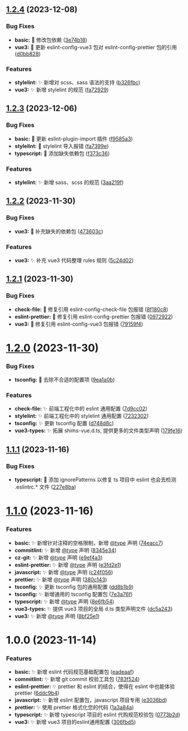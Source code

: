 ## [1.2.4](https://github.com/denaro-org/frontend-engineering-config/compare/v1.2.3...v1.2.4) (2023-12-08)

### Bug Fixes

- **basic:** :bug: 修改包依赖 ([3e74b18](https://github.com/denaro-org/frontend-engineering-config/commit/3e74b18bb7f5556a9074e00ae3cc03b1cc6e302a))
- **vue3:** :bug: 更新 eslint-config-vue3 包对 eslint-config-prettier 包的引用 ([d0bb828](https://github.com/denaro-org/frontend-engineering-config/commit/d0bb8283fd350ec8d1a113404c8e585f4663114d))

### Features

- **stylelint:** :sparkles: 新增对 scss、sass 语法的支持 ([b326fbc](https://github.com/denaro-org/frontend-engineering-config/commit/b326fbcd4b7aa95a085e74880278dc81d3ba94b9))
- **vue3:** :sparkles: 新增 stylelint 的规范 ([fa72929](https://github.com/denaro-org/frontend-engineering-config/commit/fa72929a40a6c87ca8d1dc199ce8bae888100472))

## [1.2.3](https://github.com/denaro-org/frontend-engineering-config/compare/v1.2.2...v1.2.3) (2023-12-06)

### Bug Fixes

- **basic:** :bug: 更新 eslint-plugin-import 插件 ([f9585a3](https://github.com/denaro-org/frontend-engineering-config/commit/f9585a38f43171e9db61aac1b5b7981b9068ec68))
- **stylelint:** :bug: stylelint 导入报错 ([fa7399e](https://github.com/denaro-org/frontend-engineering-config/commit/fa7399efe867435c929ec569f282f95eb94465ea))
- **typescript:** :bug: 添加缺失依赖包 ([f373c36](https://github.com/denaro-org/frontend-engineering-config/commit/f373c36da119c8e0cc37fa68fd2391e74d25ef35))

### Features

- **stylelint:** :sparkles: 新增 sass、scss 的规范 ([3aa219f](https://github.com/denaro-org/frontend-engineering-config/commit/3aa219f1203a29495a3174fa0b6cbc1370e75737))

## [1.2.2](https://github.com/denaro-org/frontend-engineering-config/compare/v1.2.1...v1.2.2) (2023-11-30)

### Bug Fixes

- **vue3:** :bug: 补充缺失的依赖包 ([473603c](https://github.com/denaro-org/frontend-engineering-config/commit/473603c7166bb8320745f90ae1a7d70ab9f0bb19))

### Features

- **vue3:** :sparkles: 补充 vue3 代码整理 rules 规则 ([5c24d02](https://github.com/denaro-org/frontend-engineering-config/commit/5c24d027f1b721c8fabd409f062ccd818134f257))

## [1.2.1](https://github.com/denaro-org/frontend-engineering-config/compare/v1.2.0...v1.2.1) (2023-11-30)

### Bug Fixes

- **check-file:** :bug: 修复引用 eslint-config-check-file 包报错 ([8f180c8](https://github.com/denaro-org/frontend-engineering-config/commit/8f180c80d3b4086be933e1abe7caab4f8694a010))
- **eslint-prettier:** :bug: 修复引用 eslint-config-prettier 包报错 ([0972922](https://github.com/denaro-org/frontend-engineering-config/commit/0972922c0af45afa42b27baceb1de6793c3ed818))
- **vue3:** :bug: 修复引用 eslint-config-vue3 包报错 ([79159f4](https://github.com/denaro-org/frontend-engineering-config/commit/79159f45bc134c87cd509b29d30cc06189153d97))

# [1.2.0](https://github.com/denaro-org/frontend-engineering-config/compare/v1.1.1...v1.2.0) (2023-11-30)

### Bug Fixes

- **tsconfig:** :bug: 去除不合适的配置项 ([9ea1a0b](https://github.com/denaro-org/frontend-engineering-config/commit/9ea1a0bd7810857327f596188aeb881460fddd60))

### Features

- **check-file:** :sparkles: 前端工程化中的 eslint 通用配置 ([7d9cc02](https://github.com/denaro-org/frontend-engineering-config/commit/7d9cc0221919551bfcb09f71521ff49462324f21))
- **stylelint:** :sparkles: 前端工程化中的 stylelint 通用配置 ([7232302](https://github.com/denaro-org/frontend-engineering-config/commit/723230283ec558e9c4e6e09c0679732d7e24de84))
- **tsconfig:** :sparkles: 更新 tsconfig 配置 ([d748d8c](https://github.com/denaro-org/frontend-engineering-config/commit/d748d8c3077068103146b27ae6879afac7ab8284))
- **vue3-types:** :sparkles: 拓展 shims-vue.d.ts, 提供更多的文件类型声明 ([179fe16](https://github.com/denaro-org/frontend-engineering-config/commit/179fe16cb2b94b3eeb234749c6626f3b202d04cc))

## [1.1.1](https://github.com/denaro-org/frontend-engineering-config/compare/v1.1.0...v1.1.1) (2023-11-16)

### Bug Fixes

- **typescript:** :bug: 添加 ignorePatterns 以修复 ts 项目中 eslint 也会去检测 .eslintrc.\* 文件 ([227e8ba](https://github.com/denaro-org/frontend-engineering-config/commit/227e8ba9e6c68d1a519bf8e870270b7881bc2eab))

# [1.1.0](https://github.com/denaro-org/frontend-engineering-config/compare/v1.0.0...v1.1.0) (2023-11-16)

### Features

- **basic:** :sparkles: 新增针对注释的空格限制，新增 [@type](https://github.com/type) 声明 ([74eacc7](https://github.com/denaro-org/frontend-engineering-config/commit/74eacc7773968995b51c15c03d2845ccf7505c9e))
- **commitlint:** :sparkles: 新增 [@type](https://github.com/type) 声明 ([8345e34](https://github.com/denaro-org/frontend-engineering-config/commit/8345e34a169fb44b638f8f93d270e4433747cfba))
- **cz-git:** :sparkles: 新增 [@type](https://github.com/type) 声明 ([e9ef4a3](https://github.com/denaro-org/frontend-engineering-config/commit/e9ef4a3320ba3659cf5349b71023d855d95a0ae3))
- **eslint-prettier:** :sparkles: 新增 [@type](https://github.com/type) 声明 ([e3fd2e1](https://github.com/denaro-org/frontend-engineering-config/commit/e3fd2e13d403568ce6d38f935b5544340c938fe8))
- **javascript:** :sparkles: 新增 [@type](https://github.com/type) 声明 ([c24f056](https://github.com/denaro-org/frontend-engineering-config/commit/c24f05604756060a86d4492fd3b01c04527be523))
- **prettier:** :sparkles: 新增 [@type](https://github.com/type) 声明 ([380c143](https://github.com/denaro-org/frontend-engineering-config/commit/380c143927b24c47b756011ae6878eda91a5d5b3))
- **tsconfig:** :sparkles: 更新 tsconfig 包的通用配置 ([dd8b1b9](https://github.com/denaro-org/frontend-engineering-config/commit/dd8b1b950415a325a698cf756785c7232c3d4c9e))
- **tsconfig:** :sparkles: 新增通用的 tsconfig 配置包 ([7e3a76f](https://github.com/denaro-org/frontend-engineering-config/commit/7e3a76f71f34fbf08594f242d2ee55639ed8b51d))
- **typescript:** :sparkles: 新增 [@type](https://github.com/type) 声明 ([8e6fb54](https://github.com/denaro-org/frontend-engineering-config/commit/8e6fb542a0fd32d4fd80c37de949d8045ef72390))
- **vue3-types:** :sparkles: 提供 vue3 项目的全局 d.ts 类型声明文件 ([dc5a243](https://github.com/denaro-org/frontend-engineering-config/commit/dc5a24396db3b5733e102e6d4379b9244a06b80e))
- **vue3:** :sparkles: 新增 [@type](https://github.com/type) 声明 ([8bf25e1](https://github.com/denaro-org/frontend-engineering-config/commit/8bf25e1f23967b26fe929378068739b50a65af1f))

# 1.0.0 (2023-11-14)

### Features

- **basic:** :sparkles: 新增 eslint 代码规范基础配置包 ([eadeaaf](https://github.com/denaro-org/frontend-engineering-config/commit/eadeaaf15adb1435dd4902370850e585f7cb6ed6))
- **commitlint:** :sparkles: 新增 git commit 校验工具包 ([783f524](https://github.com/denaro-org/frontend-engineering-config/commit/783f524b493f796b49b798edf63a86618804690b))
- **eslint-prettier:** :sparkles: prettier 和 eslint 的结合，使得在 eslint 中也能体验 prettier ([6ddc9b4](https://github.com/denaro-org/frontend-engineering-config/commit/6ddc9b493a4c351b4476e346128bc057e653996d))
- **javascript:** :sparkles: 新增 eslint 配置包，javascript 项目专用 ([e3036bd](https://github.com/denaro-org/frontend-engineering-config/commit/e3036bd701bff9a6b5f8a1cc7ffd4f6b79c8e756))
- **prettier:** :sparkles: 使用 prettier 格式化您的代码 ([1a3a84a](https://github.com/denaro-org/frontend-engineering-config/commit/1a3a84a1d2d99147a01ee37c5dcf67acdd3780b1))
- **typescript:** :sparkles: 新增 typescript 项目的 eslint 代购规范校验包 ([0773b2d](https://github.com/denaro-org/frontend-engineering-config/commit/0773b2da99a84b0adba81e487ee3680d417bf1f6))
- **vue3:** :sparkles: 新增 vue3 项目的eslint通用配置 ([306fbd5](https://github.com/denaro-org/frontend-engineering-config/commit/306fbd5338580f34d62a2a454c9b292477916891))
